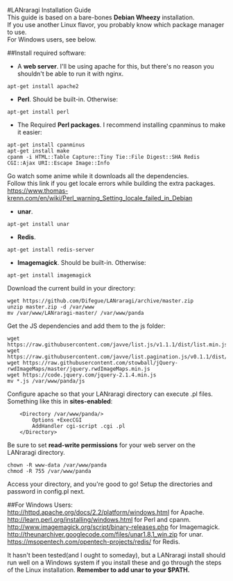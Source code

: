 #LANraragi Installation Guide  
This guide is based on a bare-bones **Debian Wheezy** installation.  
If you use another Linux flavor, you probably know which package manager to use.  
For Windows users, see below.  

##Install required software:  

* A **web server**. I'll be using apache for this, but there's no reason you shouldn't be able to run it with nginx.  
```
apt-get install apache2
```

* **Perl**. Should be built-in. Otherwise:  
```
apt-get install perl
```

* The Required **Perl packages**. I recommend installing cpanminus to make it easier: 
``` 
apt-get install cpanminus
apt-get install make
cpanm -i HTML::Table Capture::Tiny Tie::File Digest::SHA Redis CGI::Ajax URI::Escape Image::Info
```
Go watch some anime while it downloads all the dependencies.  
Follow this link if you get locale errors while building the extra packages.
https://www.thomas-krenn.com/en/wiki/Perl_warning_Setting_locale_failed_in_Debian

* **unar**. 
```
apt-get install unar
```

* **Redis**. 
```
apt-get install redis-server
```

* **Imagemagick**. Should be built-in. Otherwise:  
```
apt-get install imagemagick
```

Download the current build in your directory:  
```
wget https://github.com/Difegue/LANraragi/archive/master.zip
unzip master.zip -d /var/www
mv /var/www/LANraragi-master/ /var/www/panda
```

Get the JS dependencies and add them to the js folder:  
```
wget https://raw.githubusercontent.com/javve/list.js/v1.1.1/dist/list.min.js
wget https://raw.githubusercontent.com/javve/list.pagination.js/v0.1.1/dist/list.pagination.min.js
wget https://raw.githubusercontent.com/stowball/jQuery-rwdImageMaps/master/jquery.rwdImageMaps.min.js
wget https://code.jquery.com/jquery-2.1.4.min.js
mv *.js /var/www/panda/js
```

Configure apache so that your LANraragi directory can execute .pl files.  
Something like this in **sites-enabled**:  
```
	<Directory /var/www/panda/>
		Options +ExecCGI
		AddHandler cgi-script .cgi .pl
	</Directory>
```

Be sure to set **read-write permissions** for your web server on the LANraragi directory. 
```
chown -R www-data /var/www/panda
chmod -R 755 /var/www/panda
```

Access your directory, and you're good to go! Setup the directories and password in config.pl next. 

##For Windows Users: 
http://httpd.apache.org/docs/2.2/platform/windows.html for Apache.  
http://learn.perl.org/installing/windows.html for Perl and cpanm.  
http://www.imagemagick.org/script/binary-releases.php for Imagemagick.  
http://theunarchiver.googlecode.com/files/unar1.8.1_win.zip for unar.  
https://msopentech.com/opentech-projects/redis/ for Redis.

It hasn't been tested(and I ought to someday), but a LANraragi install should run well on a Windows system if you install these and go through the steps of the Linux installation. 
**Remember to add unar to your $PATH.**
